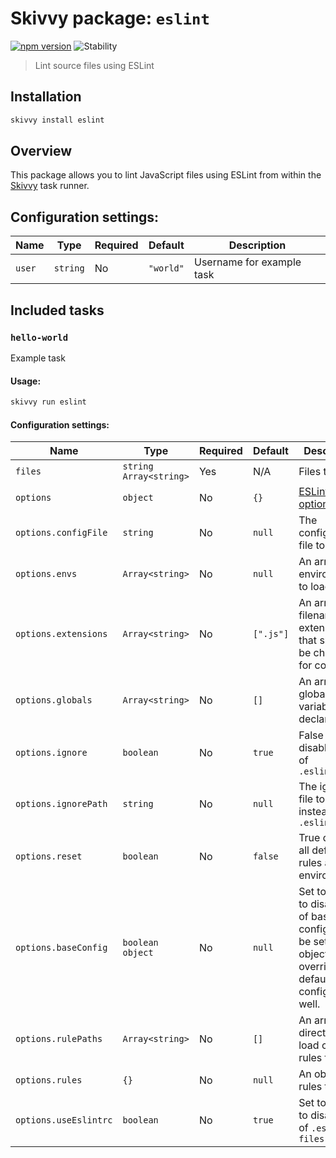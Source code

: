 # Skivvy package: `eslint`
[![npm version](https://img.shields.io/npm/v/@skivvy/skivvy-package-eslint.svg)](https://www.npmjs.com/package/@skivvy/skivvy-package-eslint)
![Stability](https://img.shields.io/badge/stability-unstable-yellow.svg)

> Lint source files using ESLint


## Installation

```bash
skivvy install eslint
```


## Overview

This package allows you to lint JavaScript files using ESLint from within the [Skivvy](https://www.npmjs.com/package/skivvy) task runner.


## Configuration settings:

| Name | Type | Required | Default | Description |
| ---- | ---- | -------- | ------- | ----------- |
| `user` | `string` | No | `"world"` | Username for example task |


## Included tasks

### `hello-world`

Example task

#### Usage:

```bash
skivvy run eslint
```


#### Configuration settings:

| Name | Type | Required | Default | Description |
| ---- | ---- | -------- | ------- | ----------- |
| `files` | `string` `Array<string>` | Yes | N/A | Files to lint |
| `options` | `object` | No | `{}` | [ESLint options](http://eslint.org/docs/developer-guide/nodejs-api) |
| `options.configFile` | `string` | No | `null` | The configuration file to use |
| `options.envs` | `Array<string>` | No | `null` | An array of environments to load |
| `options.extensions` | `Array<string>` | No | `[".js"]` | An array of filename extensions that should be checked for code |
| `options.globals` | `Array<string>` | No | `[]` | An array of global variables to declare |
| `options.ignore` | `boolean` | No | `true` | False disables use of `.eslintignore` |
| `options.ignorePath` | `string` | No | `null` | The ignore file to use instead of `.eslintignore` |
| `options.reset` | `boolean` | No | `false` | True disables all default rules and environments |
| `options.baseConfig` | `boolean` `object` | No | `null` | Set to `false` to disable use of base config. Could be set to an object to override default base config as well. |
| `options.rulePaths` | `Array<string>` | No | `[]` | An array of directories to load custom rules from |
| `options.rules` | `{}` | No | `null` | An object of rules to use |
| `options.useEslintrc` | `boolean` | No | `true` | Set to `false` to disable use of `.eslintrc files` |
